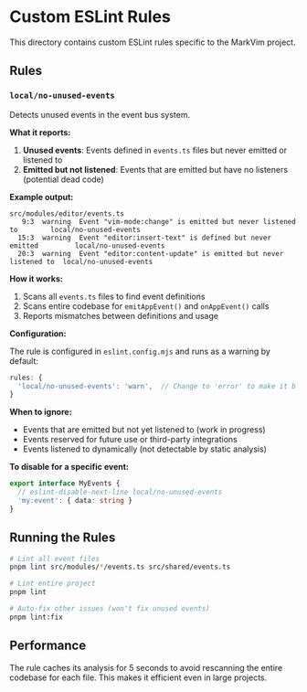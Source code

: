 # Custom ESLint Rules

This directory contains custom ESLint rules specific to the MarkVim project.

## Rules

### `local/no-unused-events`

Detects unused events in the event bus system.

**What it reports:**

1. **Unused events**: Events defined in `events.ts` files but never emitted or listened to
2. **Emitted but not listened**: Events that are emitted but have no listeners (potential dead code)

**Example output:**

```
src/modules/editor/events.ts
   9:3  warning  Event "vim-mode:change" is emitted but never listened to        local/no-unused-events
  15:3  warning  Event "editor:insert-text" is defined but never emitted         local/no-unused-events
  20:3  warning  Event "editor:content-update" is emitted but never listened to  local/no-unused-events
```

**How it works:**

1. Scans all `events.ts` files to find event definitions
2. Scans entire codebase for `emitAppEvent()` and `onAppEvent()` calls
3. Reports mismatches between definitions and usage

**Configuration:**

The rule is configured in `eslint.config.mjs` and runs as a warning by default:

```javascript
rules: {
  'local/no-unused-events': 'warn',  // Change to 'error' to make it blocking
}
```

**When to ignore:**

- Events that are emitted but not yet listened to (work in progress)
- Events reserved for future use or third-party integrations
- Events listened to dynamically (not detectable by static analysis)

**To disable for a specific event:**

```typescript
export interface MyEvents {
  // eslint-disable-next-line local/no-unused-events
  'my:event': { data: string }
}
```

## Running the Rules

```bash
# Lint all event files
pnpm lint src/modules/*/events.ts src/shared/events.ts

# Lint entire project
pnpm lint

# Auto-fix other issues (won't fix unused events)
pnpm lint:fix
```

## Performance

The rule caches its analysis for 5 seconds to avoid rescanning the entire codebase for each file. This makes it efficient even in large projects.
